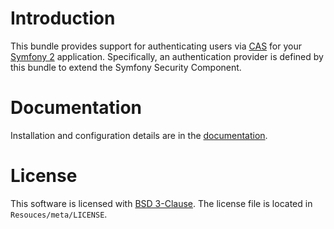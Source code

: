 Introduction
============

This bundle provides support for authenticating users via [CAS](https://wiki.jasig.org/display/CAS/Home) for your [Symfony 2](http://symfony.com/) application.
Specifically, an authentication provider is defined by this bundle to extend the Symfony Security Component.

Documentation
=============

Installation and configuration details are in the [documentation](https://github.com/PrincetonUniversity/PucsCasAuthBundle/blob/master/Resources/doc/index.rst).

License
=======

This software is licensed with [BSD 3-Clause](http://opensource.org/licenses/BSD-3-Clause).
The license file is located in ``Resouces/meta/LICENSE``.


